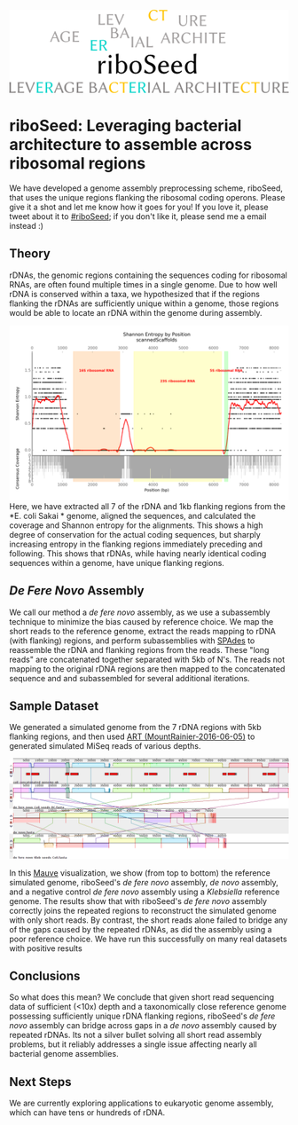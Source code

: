 ---
---
![riboSeed](../icon/logo_1.png)

# riboSeed: Leveraging bacterial architecture to assemble across ribosomal regions
We have developed a genome assembly preprocessing scheme, riboSeed, that uses the unique regions flanking the ribosomal coding operons. Please give it a shot and let me know how it goes for you! If you love it, please tweet about it to [#riboSeed](https://twitter.com/search?f=tweets&q=%23riboSeed&src=typd"); if you don't like it, please send me a email instead :)

## Theory

rDNAs, the genomic regions containing the sequences coding for ribosomal RNAs, are often found multiple times in a single genome. Due to how well rDNA is conserved within a taxa, we hypothesized that if the regions flanking the rDNAs are sufficiently unique within a genome, those regions would be able to locate an rDNA within the genome during assembly.

![Shannon Entropy](images/entropy_plot.png)
Here, we have extracted all 7 of the rDNA and 1kb flanking regions from the *E. coli Sakai * genome, aligned the sequences, and calculated the coverage and Shannon entropy for the alignments.  This shows a high degree of conservation for the actual coding sequences, but sharply increasing entropy in the flanking regions immediately preceding and following.  This shows that rDNAs, while having nearly identical coding sequences within a genome, have unique flanking regions.

## *De Fere Novo* Assembly

We call our method a *de fere novo* assembly, as we use a subassembly technique to minimize the bias caused by reference choice.  We map the short reads to the reference genome, extract the reads mapping to rDNA (with flanking) regions, and perform subassemblies with [SPAdes](http://bioinf.spbau.ru/spades) to reassemble the rDNA and flanking regions from the reads.  These "long reads" are concatenated together separated with 5kb of N's. The reads not mapping to the original rDNA regions are then mapped to the concatenated sequence and and subassembled for several additional iterations.


## Sample Dataset

We generated a simulated genome from the 7 rDNA regions with 5kb flanking regions, and then used [ART (MountRainier-2016-06-05)]("https://www.niehs.nih.gov/research/resources/software/biostatistics/art/") to generated simulated MiSeq reads of various depths.

![Simulated Genome Results](images/mauve_simulated.png)

In this [Mauve](http://darlinglab.org/mauve/mauve.html) visualization, we show (from top to bottom) the reference simulated genome, riboSeed's  *de fere novo* assembly,  *de novo* assembly, and a negative control  *de fere novo* assembly using a *Klebsiella* reference genome.  The results show that with riboSeed's *de fere novo* assembly correctly joins the repeated regions to reconstruct the simulated genome with only short reads.  By contrast, the short reads alone failed to bridge any of the gaps caused by the repeated rDNAs, as did the assembly using a poor reference choice. We have run this successfully on many real datasets with positive results


## Conclusions

So what does this mean? We conclude that given short read sequencing data of sufficient (<10x) depth and a taxonomically close reference genome possessing sufficiently unique rDNA flanking regions, riboSeed's *de fere novo* assembly can bridge across gaps in a *de novo* assembly caused by repeated rDNAs.  Its not a silver bullet solving all short read assembly problems, but it reliably addresses a single issue affecting nearly all bacterial genome assemblies.



## Next Steps

We are currently exploring applications to eukaryotic genome assembly, which can have tens or hundreds of rDNA.
